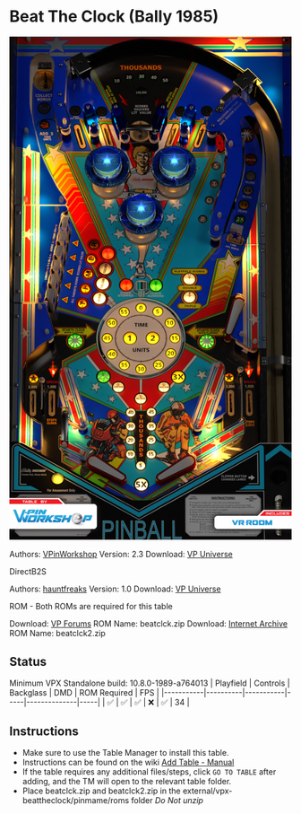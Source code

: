 # Beat The Clock (Bally 1985)

![Table Preview](../../images/vpx-beattheclock.png)

Authors: [VPinWorkshop](https://vpuniverse.com/profile/40692-vpinworkshop/)
Version: 2.3
Download: [VP Universe](https://vpuniverse.com/files/file/18072-beat-the-clock-bally-1985-vpw/)

DirectB2S

Authors: [hauntfreaks](https://vpuniverse.com/profile/5216-hauntfreaks/)
Version: 1.0
Download: [VP Universe](https://vpuniverse.com/files/file/18070-beat-the-clock-bally-1985-b2s/)

ROM - Both ROMs are required for this table

Download: [VP Forums](https://www.vpforums.org/index.php?app=downloads&showfile=249) ROM Name: beatclck.zip
Download: [Internet Archive](https://archive.org/download/mame-0.236-roms-split/MAME%200.236%20ROMs%20%28split%29/beatclck2.zip) ROM Name: beatclck2.zip


## Status 

Minimum VPX Standalone build: 10.8.0-1989-a764013
| Playfield | Controls | Backglass | DMD | ROM Required | FPS | 
|-----------|----------|-----------|-----|--------------|-----|
| :white_check_mark: | :white_check_mark: | :white_check_mark: | :x: | :white_check_mark: | 34 |

## Instructions

- Make sure to use the Table Manager to install this table.
- Instructions can be found on the wiki [Add Table - Manual](https://github.com/LegendsUnchained/vpx-standalone-alp4k/wiki/%5B04%5D-%F0%9F%A7%A1-TM-%E2%80%90-Other-Features#add-table---manual)
- If the table requires any additional files/steps, click `GO TO TABLE` after adding, and the TM will open to the relevant table folder.
- Place beatclck.zip and beatclck2.zip in the external/vpx-beattheclock/pinmame/roms folder *Do Not unzip*

